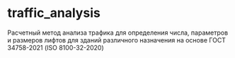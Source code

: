 # traffic_analysis
Расчетный метод анализа трафика для определения числа, параметров и размеров лифтов для зданий различного назначения на основе ГОСТ 34758-2021 (ISO 8100-32-2020)
